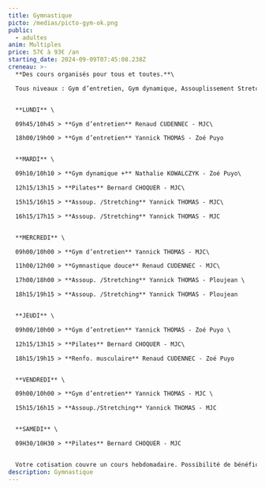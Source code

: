 ```yaml
---
title: Gymnastique
picto: /medias/picto-gym-ok.png
public:
  - adultes
anim: Multiples
price: 57€ à 93€ /an
starting_date: 2024-09-09T07:45:08.238Z
creneau: >-
  **Des cours organisés pour tous et toutes.**\

  Tous niveaux : Gym d’entretien, Gym dynamique, Assouplissement Stretching, Entretien musculaire.


  **LUNDI** \

  09h45/10h45 > **Gym d’entretien** Renaud CUDENNEC - MJC\

  18h00/19h00 > **Gym d’entretien** Yannick THOMAS - Zoé Puyo


  **MARDI** \

  09h10/10h10 > **Gym dynamique +** Nathalie KOWALCZYK - Zoé Puyo\

  12h15/13h15 > **Pilates** Bernard CHOQUER - MJC\

  15h15/16h15 > **Assoup. /Stretching** Yannick THOMAS - MJC\

  16h15/17h15 > **Assoup. /Stretching** Yannick THOMAS - MJC 


  **MERCREDI** \

  09h00/10h00 > **Gym d’entretien** Yannick THOMAS - MJC\

  11h00/12h00 > **Gymnastique douce** Renaud CUDENNEC - MJC\

  17h00/18h00 > **Assoup. /Stretching** Yannick THOMAS - Ploujean \

  18h15/19h15 > **Assoup. /Stretching** Yannick THOMAS - Ploujean 


  **JEUDI** \

  09h00/10h00 > **Gym d’entretien** Yannick THOMAS - Zoé Puyo \

  12h15/13h15 > **Pilates** Bernard CHOQUER - MJC\

  18h15/19h15 > **Renfo. musculaire** Renaud CUDENNEC - Zoé Puyo


  **VENDREDI** \

  09h00/10h00 > **Gym d’entretien** Yannick THOMAS - MJC \

  15h15/16h15 > **Assoup./Stretching** Yannick THOMAS - MJC


  **SAMEDI** \

  09H30/10H30 > **Pilates** Bernard CHOQUER - MJC


  Votre cotisation couvre un cours hebdomadaire. Possibilité de bénéficier d’un second cours (nombre de places limité) pour 12€ supplémentaires. (renseignements auprès de la MJC)
description: Gymnastique
---
```

